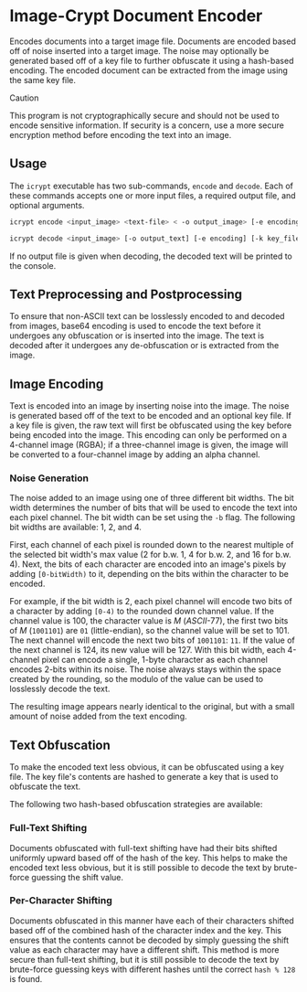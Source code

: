 # Image-Crypt Document Encoder

Encodes documents into a target image file.  Documents are encoded based off of noise inserted into a target image. The noise may optionally be generated based off of a key file to further obfuscate it using a hash-based encoding. The encoded document can be extracted from the image using the same key file.

> [!CAUTION]
> This program is not cryptographically secure and should not be used to encode sensitive information.  If security is a concern, use a more secure encryption method before encoding the text into an image.

## Usage

The `icrypt` executable has two sub-commands, `encode` and `decode`. Each of these commands accepts one or more input files, a required output file, and optional arguments.

```bash
icrypt encode <input_image> <text-file> < -o output_image> [-e encoding] [-k key_file] [-b bit_width]

icrypt decode <input_image> [-o output_text] [-e encoding] [-k key_file] [-b bit_width]
```

If no output file is given when decoding, the decoded text will be printed to the console.

## Text Preprocessing and Postprocessing

To ensure that non-ASCII text can be losslessly encoded to and decoded from images, base64 encoding is used to encode the text before it undergoes any obfuscation or is inserted into the image.  The text is decoded after it undergoes any de-obfuscation or is extracted from the image.

## Image Encoding

Text is encoded into an image by inserting noise into the image. The noise is generated based off of the text to be encoded and an optional key file.  If a key file is given, the raw text will first be obfuscated using the key before being encoded into the image.  This encoding can only be performed on a 4-channel image (RGBA); if a three-channel image is given, the image will be converted to a four-channel image by adding an alpha channel.

### Noise Generation

The noise added to an image using one of three different bit widths. The bit width determines the number of bits that will be used to encode the text into each pixel channel. The bit width can be set using the `-b` flag. The following bit widths are available: 1, 2, and 4.

First, each channel of each pixel is rounded down to the nearest multiple of the selected bit width's max value (2 for b.w. 1, 4 for b.w. 2, and 16 for b.w. 4).  Next, the bits of each character are encoded into an image's pixels by adding `[0-bitWidth)` to it, depending on the bits within the character to be encoded.

For example, if the bit width is 2, each pixel channel will encode two bits of a character by adding `[0-4)` to the rounded down channel value. If the channel value is 100, the character value is *M* (*ASCII*-77), the first two bits of *M* (`1001101`) are `01` (little-endian), so the channel value will be set to 101.  The next channel will encode the next two bits of `1001101`: `11`.  If the value of the next channel is 124, its new value will be 127.  With this bit width, each 4-channel pixel can encode a single, 1-byte character as each channel encodes 2-bits within its noise.  The noise always stays within the space created by the rounding, so the modulo of the value can be used to losslessly decode the text.

The resulting image appears nearly identical to the original, but with a small amount of noise added from the text encoding.

## Text Obfuscation

To make the encoded text less obvious, it can be obfuscated using a key file.  The key file's contents are hashed to generate a key that is used to obfuscate the text.

The following two hash-based obfuscation strategies are available:

### Full-Text Shifting

Documents obfuscated with full-text shifting have had their bits shifted uniformly upward based off of the hash of the key.  This helps to make the encoded text less obvious, but it is still possible to decode the text by brute-force guessing the shift value.

### Per-Character Shifting

Documents obfuscated in this manner have each of their characters shifted based off of the combined hash of the character index and the key. This ensures that the contents cannot be decoded by simply guessing the shift value as each character may have a different shift.  This method is more secure than full-text shifting, but it is still possible to decode the text by brute-force guessing keys with different hashes until the correct `hash % 128` is found.